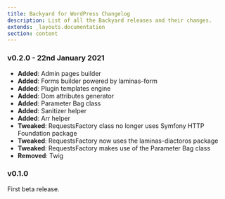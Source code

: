 ```yaml
---
title: Backyard for WordPress Changelog
description: List of all the Backyard releases and their changes.
extends: _layouts.documentation
section: content
---
```


### v0.2.0 - 22nd January 2021

- **Added**: Admin pages builder
- **Added**: Forms builder powered by laminas-form
- **Added**: Plugin templates engine
- **Added**: Dom attributes generator
- **Added**: Parameter Bag class
- **Added**: Sanitizer helper
- **Added**: Arr helper
- **Tweaked**: RequestsFactory class no longer uses Symfony HTTP Foundation package
- **Tweaked**: RequestsFactory now uses the laminas-diactoros package
- **Tweaked**: RequestsFactory makes use of the Parameter Bag class
- **Removed**: Twig

### v0.1.0
First beta release.
